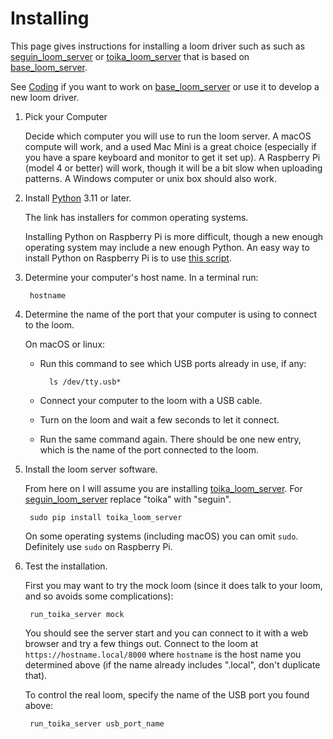 # Installing

This page gives instructions for installing a loom driver such as
such as [seguin_loom_server](https://pypi.org/project/seguin-loom-server/)
or [toika_loom_server](https://pypi.org/project/toika-loom-server/)
that is based on [base_loom_server](https://pypi.org/project/base-loom-server/).

See [Coding](coding.md) if you want to work on [base_loom_server](https://pypi.org/project/base-loom-server/) or use it to develop a new loom driver.

1. Pick your Computer

    Decide which computer you will use to run the loom server.
    A macOS compute will work, and a used Mac Mini is a great choice (especially if you have a spare keyboard and monitor to get it set up).
    A Raspberry Pi (model 4 or better) will work, though it will be a bit slow when uploading patterns.
    A Windows computer or unix box should also work.

2. Install [Python](https://www.python.org/downloads/) 3.11 or later.

    The link has installers for common operating systems.

    Installing Python on Raspberry Pi is more difficult, though a new enough operating system may include a new enough Python.
    An easy way to install Python on Raspberry Pi is to use [this script](https://itheo.tech/installing-python-313-on-raspberry-pi-and-ubuntu).

3. Determine your computer's host name. In a terminal run:

        hostname

4. Determine the name of the port that your computer is using to connect to the loom.
  
    On macOS or linux:

    * Run this command to see which USB ports already in use, if any:

            ls /dev/tty.usb* 

    * Connect your computer to the loom with a USB cable.

    * Turn on the loom and wait a few seconds to let it connect.

    * Run the same command again. There should be one new entry,
      which is the name of the port connected to the loom.

3. Install the loom server software.

    From here on I will assume you are installing [toika_loom_server](https://pypi.org/project/toika-loom-server/). For [seguin_loom_server](https://pypi.org/project/seguin-loom-server/) replace "toika" with "seguin".
    
        sudo pip install toika_loom_server
    
    On some operating systems (including macOS) you can omit `sudo`.
    Definitely use `sudo` on Raspberry Pi.

4. Test the installation.

    First you may want to try the mock loom (since it does talk to your loom, and so avoids some complications):

        run_toika_server mock

    You should see the server start and you can connect to it with a web browser and try a few things out.
    Connect to the loom at `https://hostname.local/8000` where `hostname` is the host name you determined above
    (if the name already includes ".local", don't duplicate that).

    To control the real loom, specify the name of the USB port you found above:

        run_toika_server usb_port_name
